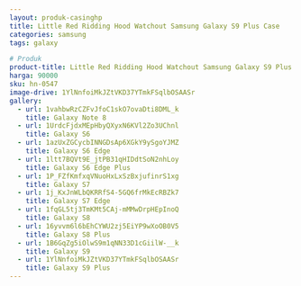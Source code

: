 ```yaml
---
layout: produk-casinghp
title: Little Red Ridding Hood Watchout Samsung Galaxy S9 Plus Case
categories: samsung
tags: galaxy

# Produk
product-title: Little Red Ridding Hood Watchout Samsung Galaxy S9 Plus Case
harga: 90000
sku: hn-0547
image-drive: 1YlNnfoiMkJZtVKD37YTmkFSqlbOSAASr
gallery:
  - url: 1vahbwRzCZFvJfoC1skO7ovaDti8DML_k
    title: Galaxy Note 8
  - url: 1UrdcFjdxMEpHbyQXyxN6KVl2Zo3UChnl
    title: Galaxy S6
  - url: 1azUxZGCycbINNGDsAp6XGkY9ySgoYJMZ
    title: Galaxy S6 Edge
  - url: 1ltt7BQVt9E_jtPB31qHIDdtSoN2nhLoy
    title: Galaxy S6 Edge Plus
  - url: 1P_FZfKmfxqVNuoHxLxSzBxjufinrS1xg
    title: Galaxy S7
  - url: 1j_KxJnWLbQKRRfS4-5GQ6frMkEcRBZk7
    title: Galaxy S7 Edge
  - url: 1fqGL5tj3TmKMt5CAj-mMMwDrpHEpInoQ
    title: Galaxy S8
  - url: 16yvvm6l6bEhCYWU2zj5EiYP9wXoOB0V5
    title: Galaxy S8 Plus
  - url: 1B6GqZg5iOlwS9m1qNN33D1cGiilW-__k
    title: Galaxy S9
  - url: 1YlNnfoiMkJZtVKD37YTmkFSqlbOSAASr
    title: Galaxy S9 Plus
---
```

